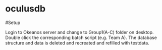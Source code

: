 # oculusdb

#Setup

Login to Okeanos server and change to Group1(A-C) folder on desktop.
Double click the corresponding batch script (e.g. Team A).
The database structure and data is deleted and recreated and refilled with testdata.